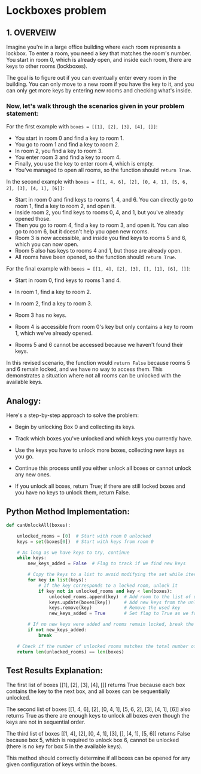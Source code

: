 # Lockboxes problem

## 1. OVERVEIW

Imagine you're in a large office building where each room represents a lockbox. To enter a room, you need a key that matches the room's number. You start in room 0, which is already open, and inside each room, there are keys to other rooms (lockboxes).

The goal is to figure out if you can eventually enter every room in the building. You can only move to a new room if you have the key to it, and you can only get more keys by entering new rooms and checking what's inside.


### Now, let's walk through the scenarios given in your problem statement:

For the first example with ``boxes = [[1], [2], [3], [4], []]``:

- You start in room 0 and find a key to room 1.
- You go to room 1 and find a key to room 2.
- In room 2, you find a key to room 3.
- You enter room 3 and find a key to room 4.
- Finally, you use the key to enter room 4, which is empty.
- You've managed to open all rooms, so the function should `return True`.

In the second example with ``boxes = [[1, 4, 6], [2], [0, 4, 1], [5, 6, 2], [3], [4, 1], [6]]``:

- Start in room 0 and find keys to rooms 1, 4, and 6.
You can directly go to room 1, find a key to room 2, and open it.
- Inside room 2, you find keys to rooms 0, 4, and 1, but you've already opened those.
- Then you go to room 4, find a key to room 3, and open it.
You can also go to room 6, but it doesn't help you open new rooms.
- Room 3 is now accessible, and inside you find keys to rooms 5 and 6, which you can now open.
- Room 5 also has keys to rooms 4 and 1, but those are already open.
- All rooms have been opened, so the function should `return True`.

For the final example with ``boxes = [[1, 4], [2], [3], [], [1], [6], []]``:

- Start in room 0, find keys to rooms 1 and 4.

- In room 1, find a key to room 2.

- In room 2, find a key to room 3.

- Room 3 has no keys.

- Room 4 is accessible from room 0's key but only contains a key to room 1, which we've already opened.

- Rooms 5 and 6 cannot be accessed because we haven't found their keys.

In this revised scenario, the function would `return False` because rooms 5 and 6 remain locked, and we have no way to access them. This demonstrates a situation where not all rooms can be unlocked with the available keys.


## Analogy:


Here's a step-by-step approach to solve the problem:

- Begin by unlocking Box 0 and collecting its keys.

- Track which boxes you've unlocked and which keys you currently have.

- Use the keys you have to unlock more boxes, collecting new keys as you go.

- Continue this process until you either unlock all boxes or cannot unlock any new ones.

- If you unlock all boxes, return True; if there are still locked boxes and you have no keys to unlock them, return False.

## Python Method Implementation:

```py
def canUnlockAll(boxes):

    unlocked_rooms = [0]  # Start with room 0 unlocked
    keys = set(boxes[0])  # Start with keys from room 0

    # As long as we have keys to try, continue
    while keys:
        new_keys_added = False  # Flag to track if we find new keys

        # Copy the keys to a list to avoid modifying the set while iterating
        for key in list(keys):
            # If the key corresponds to a locked room, unlock it
            if key not in unlocked_rooms and key < len(boxes):
                unlocked_rooms.append(key)  # Add room to the list of unlocked rooms
                keys.update(boxes[key])     # Add new keys from the unlocked room
                keys.remove(key)            # Remove the used key
                new_keys_added = True       # Set flag to True as we found new keys

        # If no new keys were added and rooms remain locked, break the loop
        if not new_keys_added:
            break

    # Check if the number of unlocked rooms matches the total number of rooms
    return len(unlocked_rooms) == len(boxes)

```
## Test Results Explanation:

The first list of boxes [[1], [2], [3], [4], []] returns True because each box contains the key to the next box, and all boxes can be sequentially unlocked.

The second list of boxes [[1, 4, 6], [2], [0, 4, 1], [5, 6, 2], [3], [4, 1], [6]] also returns True as there are enough keys to unlock all boxes even though the keys are not in sequential order.

The third list of boxes [[1, 4], [2], [0, 4, 1], [3], [], [4, 1], [5, 6]] returns False because box 5, which is required to unlock box 6, cannot be unlocked (there is no key for box 5 in the available keys).

This method should correctly determine if all boxes can be opened for any given configuration of keys within the boxes.
